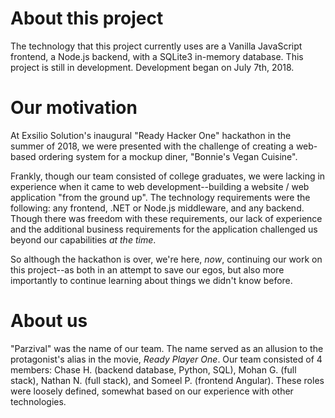 # About this project

The technology that this project currently uses are a Vanilla JavaScript frontend, a Node.js backend, with a SQLite3 in-memory database. 
This project is still in development. Development began on July 7th, 2018.


# Our motivation

At Exsilio Solution's inaugural "Ready Hacker One" hackathon in the summer of 2018, we were presented with the challenge of creating 
a web-based ordering system for a mockup diner, "Bonnie's Vegan Cuisine".

Frankly, though our team consisted of college graduates, we were lacking in experience when it came to web development--building a 
website / web application "from the ground up". The technology requirements were the following: any frontend, .NET or Node.js middleware, and
any backend. Though there was freedom with these requirements, our lack of experience and the additional business requirements for the
application challenged us beyond our capabilities *at the time*.

So although the hackathon is over, we're here, *now*, continuing our work on this project--as both in an attempt to save our egos,
but also more importantly to continue learning about things we didn't know before.

# About us

"Parzival" was the name of our team. The name served as an allusion to the protagonist's alias in the movie, *Ready Player One*. 
Our team consisted of 4 members: Chase H. (backend database, Python, SQL), Mohan G. (full stack), Nathan N. (full stack), and Someel P. (frontend Angular).
These roles were loosely defined, somewhat based on our experience with other technologies. 
